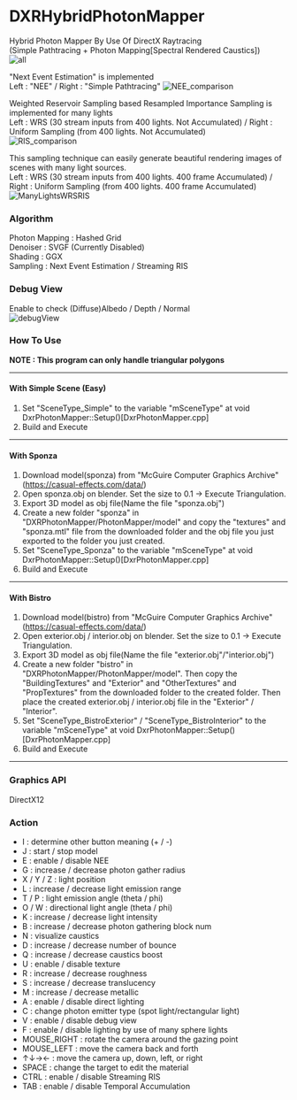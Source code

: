 # DXRHybridPhotonMapper
Hybrid Photon Mapper By Use Of DirectX Raytracing  
(Simple Pathtracing + Photon Mapping[Spectral Rendered Caustics])  
![all](https://github.com/AngularSpectrumMTD/DXR_HybridPhotonMapper/assets/65929274/4d1a14ce-2f81-4827-a33c-b6b22ec8bdf6)

"Next Event Estimation" is implemented  
Left : "NEE" / Right : "Simple Pathtracing"
![NEE_comparison](https://github.com/AngularSpectrumMTD/DXR_HybridPhotonMapper/assets/65929274/b060029b-0dc0-49c9-bf97-2c36b79ec325)

Weighted Reservoir Sampling based Resampled Importance Sampling is implemented for many lights  
Left :  WRS (30 stream inputs from 400 lights. Not Accumulated) / Right : Uniform Sampling (from 400 lights. Not Accumulated)  
![RIS_comparison](https://github.com/AngularSpectrumMTD/DXR_HybridPhotonMapper/assets/65929274/60dd1bf4-1421-4fb2-a831-c1dfd0363bc2)

This sampling technique can easily generate beautiful rendering images of scenes with many light sources.  
Left :  WRS (30 stream inputs from 400 lights. 400 frame Accumulated) / Right : Uniform Sampling (from 400 lights. 400 frame Accumulated)  
![ManyLightsWRSRIS](https://github.com/AngularSpectrumMTD/DXR_HybridPhotonMapper/assets/65929274/31bd8a32-ab18-4470-af5a-54338af36744)

### Algorithm
Photon Mapping : Hashed Grid  
Denoiser : SVGF (Currently Disabled)  
Shading : GGX  
Sampling : Next Event Estimation / Streaming RIS

### Debug View
Enable to check (Diffuse)Albedo / Depth / Normal  
![debugView](https://github.com/AngularSpectrumMTD/DXR_HybridPhotonMapper/assets/65929274/cc8bf838-8cfd-4ba9-90cc-1b9174afe542)

### How To Use
**NOTE : This program can only handle triangular polygons**

---
#### With Simple Scene (Easy)
1. Set "SceneType_Simple" to the variable "mSceneType" at void DxrPhotonMapper::Setup()[DxrPhotonMapper.cpp]  
2. Build and Execute  
---
#### With Sponza
1. Download model(sponza) from "McGuire Computer Graphics Archive"(https://casual-effects.com/data/)  
2. Open sponza.obj on blender. Set the size to 0.1 -> Execute Triangulation.  
4. Export 3D model as obj file(Name the file "sponza.obj")  
5. Create a new folder "sponza" in "DXRPhotonMapper/PhotonMapper/model" and copy the "textures" and "sponza.mtl" file from the downloaded folder and the obj file you just exported to the folder you just created.  
6. Set "SceneType_Sponza" to the variable "mSceneType" at void DxrPhotonMapper::Setup()[DxrPhotonMapper.cpp]  
7. Build and Execute
---
#### With Bistro
1. Download model(bistro) from "McGuire Computer Graphics Archive"(https://casual-effects.com/data/)  
2. Open exterior.obj / interior.obj on blender. Set the size to 0.1 -> Execute Triangulation.  
3. Export 3D model as obj file(Name the file "exterior.obj"/"interior.obj")  
4. Create a new folder "bistro" in "DXRPhotonMapper/PhotonMapper/model". Then copy the "BuildingTextures" and "Exterior" and "OtherTextures" and "PropTextures" from the downloaded folder to the created folder. Then place the created exterior.obj / interior.obj file in the "Exterior" / "Interior".  
5. Set "SceneType_BistroExterior" / "SceneType_BistroInterior" to the variable "mSceneType" at void DxrPhotonMapper::Setup()[DxrPhotonMapper.cpp]  
6. Build and Execute  
---

### Graphics API
DirectX12

### Action

- I : determine other button meaning (+ / -)
- J : start / stop model
- E : enable / disable NEE
- G : increase / decrease photon gather radius
- X / Y / Z : light position
- L : increase / decrease light emission range
- T / P : light emission angle (theta / phi)
- O / W : directional light angle (theta / phi)
- K : increase / decrease light intensity
- B : increase / decrease photon gathering block num
- N : visualize caustics
- D : increase / decrease number of bounce
- Q : increase / decrease caustics boost
- U : enable / disable texture
- R : increase / decrease roughness
- S : increase / decrease translucency
- M : increase / decrease metallic
- A : enable / disable direct lighting
- C : change photon emitter type (spot light/rectangular light)
- V : enable / disable debug view
- F : enable / disable lighting by use of many sphere lights
- MOUSE_RIGHT : rotate the camera around the gazing point
- MOUSE_LEFT : move the camera back and forth
- ↑↓→← : move the camera up, down, left, or right
- SPACE : change the target to edit the material
- CTRL : enable / disable Streaming RIS
- TAB : enable / disable Temporal Accumulation